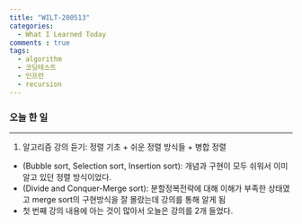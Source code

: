 ```yaml
---
title: "WILT-200513"
categories:
  - What I Learned Today
comments : true
tags:
  - algorithm
  - 코딩테스트
  - 인프런
  - recursion
---
```


### 오늘 한 일
----
1. 알고리즘 강의 듣기: 정렬 기초 + 쉬운 정렬 방식들 + 병합 정렬
  - (Bubble sort, Selection sort, Insertion sort): 개념과 구현이 모두 쉬워서 이미 알고 있던 정렬 방식이었다.
  - (Divide and Conquer-Merge sort): 분할정복전략에 대해 이해가 부족한 상태였고 merge sort의 구현방식을 잘 몰랐는데 강의를 통해 알게 됨
  - 첫 번째 강의 내용에 아는 것이 많아서 오늘은 강의를 2개 들었다.